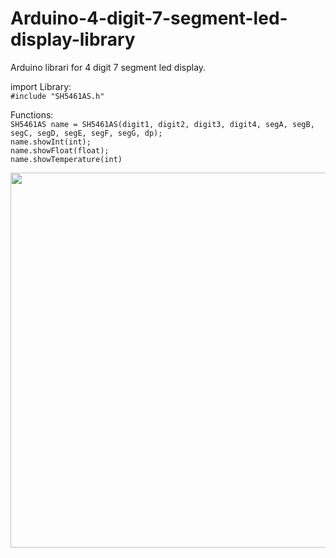 # Arduino-4-digit-7-segment-led-display-library
Arduino librari for 4 digit 7 segment led display.


import Library: <br>
``#include "SH5461AS.h"`` <br>

Functions: <br>
``SH5461AS name = SH5461AS(digit1, digit2, digit3, digit4, segA, segB, segC, segD, segE, segF, segG, dp);``<br>
``name.showInt(int);`` <br>
``name.showFloat(float);`` <br>
``name.showTemperature(int)`` <br>
<div style="text-align:center"><img src="https://user-images.githubusercontent.com/65724763/136063290-c21ed5af-fd83-407b-873d-f8b9e6b82d75.png" width="800" height="600" />
